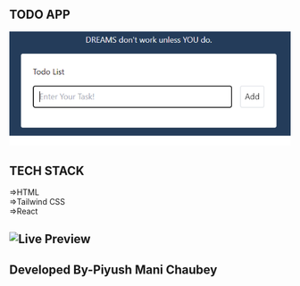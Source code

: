 ## TODO APP

![](./src/assets/screen.PNG)

## TECH STACK
  =>HTML<br>
  =>Tailwind CSS<br>
  =>React
  
## ![Live Preview]()

## Developed By-Piyush Mani Chaubey